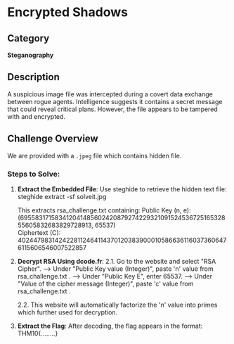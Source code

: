 # Encrypted Shadows

## Category
**Steganography**

## Description
A suspicious image file was intercepted during a covert data exchange between rogue agents. Intelligence suggests it contains a secret message that could reveal critical plans. However, the file appears to be tampered with and encrypted.
## Challenge Overview
We are provided with a `.jpeg` file which contains hidden file.

### Steps to Solve:

1. **Extract the Embedded File**:
   Use steghide to retrieve the hidden text file:
   steghide extract -sf solveit.jpg


   This extracts rsa_challenge.txt containing:
   Public Key (n, e):  
   (69558317158341204148560242087927422932109152453672516532855605832683829728913, 65537)  
   Ciphertext (C): 40244798314242281124641143701203839000105866361160373606476115606546007522857  


2. **Decrypt RSA Using dcode.fr**:
   2.1. Go to the website and select "RSA Cipher".
   -->  Under "Public Key value (Integer)", paste 'n' value from rsa_challenge.txt .
   -->  Under "Public Key E", enter 65537.
   -->  Under "Value of the cipher message (Integer)", paste 'c' value from rsa_challenge.txt .

   2.2. This website will automatically factorize the 'n' value into primes which further used for decryption.

3. **Extract the Flag**:
   After decoding, the flag appears in the format: THM10{........}
